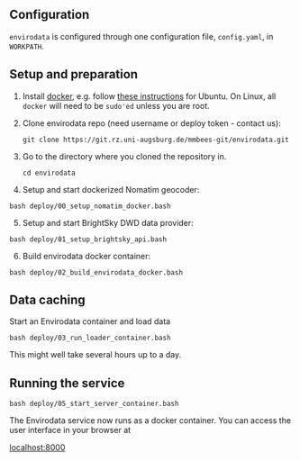 ## Configuration

`envirodata` is configured through one configuration file, `config.yaml`, in `WORKPATH`.

## Setup and preparation

 1) Install [docker](https://www.docker.com), e.g. follow [these instructions](https://docs.docker.com/engine/install/ubuntu/#install-using-the-repository) for Ubuntu. On Linux, all `docker` will need to be `sudo'ed` unless you are root.

 2) Clone envirodata repo (need username or deploy token - contact us):

    `git clone https://git.rz.uni-augsburg.de/mmbees-git/envirodata.git`

 3) Go to the directory where you cloned the repository in.

    `cd envirodata`

 4) Setup and start dockerized Nomatim geocoder:

   `bash deploy/00_setup_nomatim_docker.bash`

 5) Setup and start BrightSky DWD data provider:

   `bash deploy/01_setup_brightsky_api.bash`

 6) Build envirodata docker container:

   `bash deploy/02_build_envirodata_docker.bash`

## Data caching

Start an Envirodata container and load data

  `bash deploy/03_run_loader_container.bash`

This might well take several hours up to a day.

## Running the service

  `bash deploy/05_start_server_container.bash`

The Envirodata service now runs as a docker container. You can access the user interface in your browser at

[localhost:8000](http://localhost:8000/)
